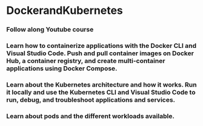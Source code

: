 # DockerandKubernetes
### Follow along Youtube course
### Learn how to containerize applications with the Docker CLI and Visual Studio Code. Push and pull container images on Docker Hub, a container registry, and create multi-container applications using Docker Compose.
### Learn about the Kubernetes architecture and how it works. Run it locally and use the Kubernetes CLI and Visual Studio Code to run, debug, and troubleshoot applications and services.
###  Learn about pods and the different workloads available.
